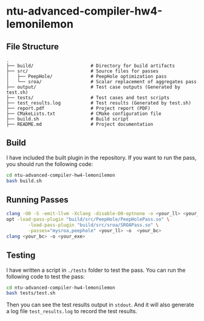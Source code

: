 # ntu-advanced-compiler-hw4-lemonilemon

## File Structure

```plaintext
.
├── build/                     # Directory for build artifacts
├── src/                       # Source files for passes
│   ├── PeepHole/              # PeepHole optimization pass
│   └── sroa/                  # Scalar replacement of aggregates pass
├── output/                    # Test case outputs (Generated by test.sh)
├── tests/                     # Test cases and test scripts
├── test_results.log           # Test results (Generated by test.sh)
├── report.pdf                 # Project report (PDF)
├── CMakeLists.txt             # CMake configuration file
├── build.sh                   # Build script
├── README.md                  # Project documentation
```

## Build

I have included the built plugin in the repository.
If you want to run the pass, you should run the following code:

```bash
cd ntu-advanced-compiler-hw4-lemonilemon
bash build.sh
```

## Running Passes

```bash
clang -O0 -S -emit-llvm -Xclang -disable-O0-optnone -o <your_ll> <your_c>
opt -load-pass-plugin "build/src/PeepHole/PeepHolePass.so" \
        -load-pass-plugin "build/src/sroa/SROAPass.so" \
        -passes="mysroa,peephole" <your_ll> -o  <your_bc>
clang <your_bc> -o <your_exe>
```

## Testing

I have written a script in `./tests` folder to test the pass.
You can run the following code to test the pass:

```bash
cd ntu-advanced-compiler-hw4-lemonilemon
bash tests/test.sh
```

Then you can see the test results output in `stdout`.
And it will also generate a log file `test_results.log` to record the test results.
